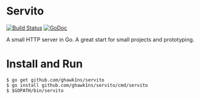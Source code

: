 # Servito
[![Build Status](https://travis-ci.org/GHawk1ns/Servito.svg?branch=master)](https://travis-ci.org/GHawk1ns/Servito)
[![GoDoc](https://godoc.org/github.com/ghawk1ns/Servito?status.svg)](https://godoc.org/github.com/ghawk1ns/Servito)

A small HTTP server in Go. A great start for small projects and prototyping.

# Install and Run
~~~~
$ go get github.com/ghawk1ns/servito
$ go install github.com/ghawk1ns/servito/cmd/servito
$ $GOPATH/bin/servito
~~~~
